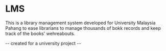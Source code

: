 # LMS

This is a library management system developed for University Malaysia Pahang to ease librarians to manage thousands of bokk records and keep track of the books' wehreabouts.

-- created for a university project --
